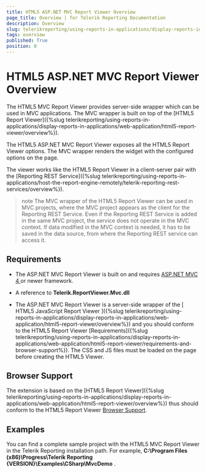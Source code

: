 ```yaml
---
title: HTML5 ASP.NET MVC Report Viewer Overview
page_title: Overview | for Telerik Reporting Documentation
description: Overview
slug: telerikreporting/using-reports-in-applications/display-reports-in-applications/web-application/html5-asp.net-mvc-report-viewer/overview
tags: overview
published: True
position: 0
---
```


# HTML5 ASP.NET MVC Report Viewer Overview



The HTML5 MVC Report Viewer provides server-side wrapper which can be used in MVC applications. The MVC wrapper is built on top of the         [HTML5 Report Viewer]({%slug telerikreporting/using-reports-in-applications/display-reports-in-applications/web-application/html5-report-viewer/overview%}).       

The HTML5 ASP.NET MVC Report Viewer exposes all the HTML5 Report Viewer options.         The MVC wrapper renders the widget with the configured options on the page.       

The viewer works like the HTML5 Report Viewer in a client-server pair with the [Reporting REST Service]({%slug telerikreporting/using-reports-in-applications/host-the-report-engine-remotely/telerik-reporting-rest-services/overview%}).       

>note The MVC wrapper of the HTML5 Report Viewer can be used in MVC projects, where the MVC project appears as the client for the Reporting REST Service.           Even if the Reporting REST Service is added in the same MVC project, the service does not operate in the MVC context.           If data modified in the MVC context is needed, it has to be saved in the data source, from where the Reporting REST service can access it.         


## Requirements

* The ASP.NET MVC Report Viewer is built on and requires                [                   ASP.NET MVC 4                 ](http://www.asp.net/mvc/mvc4)                or newer framework.             

* A reference to __Telerik.ReportViewer.Mvc.dll__ 

* The ASP.NET MVC Report Viewer is a server-side wrapper of the [                 HTML5 JavaScript Report Viewer               ]({%slug telerikreporting/using-reports-in-applications/display-reports-in-applications/web-application/html5-report-viewer/overview%}) and you should conform to the HTML5 Report Viewer [Requirements]({%slug telerikreporting/using-reports-in-applications/display-reports-in-applications/web-application/html5-report-viewer/requirements-and-browser-support%}).               The CSS and JS files must be loaded on the page before creating the HTML5 Viewer.             

## Browser Support

The extension is based on the [HTML5 Report Viewer]({%slug telerikreporting/using-reports-in-applications/display-reports-in-applications/web-application/html5-report-viewer/overview%}) thus should conform           to the HTML5 Report Viewer [Browser Support](143e5c03-e69d-416f-9ac0-85c397b22b8e#BrowserSupport).         

## Examples

You can find a complete sample project with the HTML5 MVC Report Viewer in the Telerik Reporting installation path. For example,           __C:\Program Files (x86)\Progress\Telerik Reporting {VERSION}\Examples\CSharp\MvcDemo__ .         
